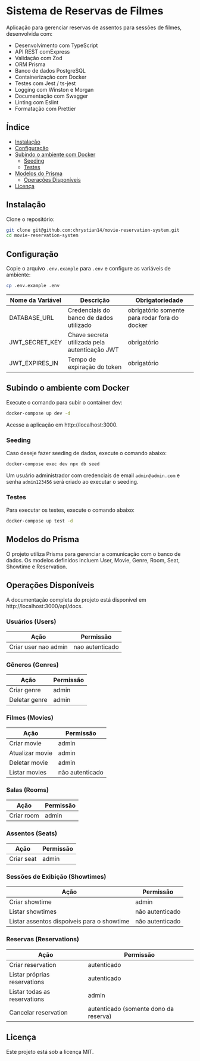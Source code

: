 # Sistema de Reservas de Filmes

Aplicação para gerenciar reservas de assentos para sessões de filmes, desenvolvida com:

- Desenvolvimento com TypeScript
- API REST comExpress
- Validação com Zod
- ORM Prisma
- Banco de dados PostgreSQL
- Containerização com Docker
- Testes com Jest / ts-jest
- Logging com Winston e Morgan
- Documentação com Swagger
- Linting com Eslint
- Formatação com Prettier

## Índice

- [Instalação](#instalação)
- [Configuração](#configuração)
- [Subindo o ambiente com Docker](#subindo-o-ambiente-com-docker)
  - [Seeding](#seeding)
  - [Testes](#testes)
- [Modelos do Prisma](#modelos-do-prisma)
  - [Operações Disponíveis](#operações-disponíveis)
- [Licença](#licença)

## Instalação

Clone o repositório:

```bash
git clone git@github.com:chrystian14/movie-reservation-system.git
cd movie-reservation-system
```

## Configuração

Copie o arquivo `.env.example` para `.env` e configure as variáveis de ambiente:

```bash
cp .env.example .env
```

| Nome da Variável | Descrição                                     | Obrigatoriedade                               |
| ---------------- | --------------------------------------------- | --------------------------------------------- |
| DATABASE_URL     | Credenciais do banco de dados utilizado       | obrigatório somente para rodar fora do docker |
| JWT_SECRET_KEY   | Chave secreta utilizada pela autenticação JWT | obrigatório                                   |
| JWT_EXPIRES_IN   | Tempo de expiração do token                   | obrigatório                                   |

## Subindo o ambiente com Docker

Execute o comando para subir o container dev:

```bash
docker-compose up dev -d
```

Acesse a aplicação em http://localhost:3000.

### Seeding

Caso deseje fazer seeding de dados, execute o comando abaixo:

```bash
docker-compose exec dev npx db seed
```

Um usuário administrador com credenciais de email `admin@admin.com` e senha `admin123456` será criado ao executar o seeding.

### Testes

Para executar os testes, execute o comando abaixo:

```bash
docker-compose up test -d
```

## Modelos do Prisma

O projeto utiliza Prisma para gerenciar a comunicação com o banco de dados. Os modelos definidos incluem User, Movie, Genre, Room, Seat, Showtime e Reservation.

## Operações Disponíveis

A documentação completa do projeto está disponível em http://localhost:3000/api/docs.

### Usuários (Users)

| Ação                 | Permissão       |
| -------------------- | --------------- |
| Criar user nao admin | nao autenticado |

### Gêneros (Genres)

| Ação          | Permissão |
| ------------- | --------- |
| Criar genre   | admin     |
| Deletar genre | admin     |

### Filmes (Movies)

| Ação            | Permissão       |
| --------------- | --------------- |
| Criar movie     | admin           |
| Atualizar movie | admin           |
| Deletar movie   | admin           |
| Listar movies   | não autenticado |

### Salas (Rooms)

| Ação       | Permissão |
| ---------- | --------- |
| Criar room | admin     |

### Assentos (Seats)

| Ação       | Permissão |
| ---------- | --------- |
| Criar seat | admin     |

### Sessões de Exibição (Showtimes)

| Ação                                       | Permissão       |
| ------------------------------------------ | --------------- |
| Criar showtime                             | admin           |
| Listar showtimes                           | não autenticado |
| Listar assentos dispoíveis para o showtime | não autenticado |

### Reservas (Reservations)

| Ação                         | Permissão                             |
| ---------------------------- | ------------------------------------- |
| Criar reservation            | autenticado                           |
| Listar próprias reservations | autenticado                           |
| Listar todas as reservations | admin                                 |
| Cancelar reservation         | autenticado (somente dono da reserva) |

## Licença

Este projeto está sob a licença MIT.
